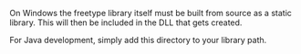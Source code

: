 On Windows the freetype library itself must be built from source as a static library. This will then be included in the DLL that gets created.

For Java development, simply add this directory to your library path.
